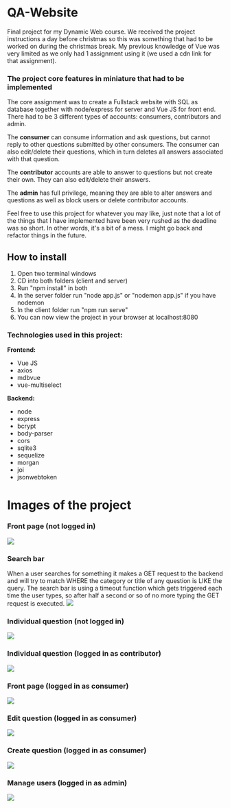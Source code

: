 # QA-Website
Final project for my Dynamic Web course. We received the project instructions a day before christmas so this was something that had to be worked on during the christmas break.
My previous knowledge of Vue was very limited as we only had 1 assignment using it (we used a cdn link for that assignment).

### The project core features in miniature that had to be implemented
The core assignment was to create a Fullstack website with SQL as database together with node/express for server and Vue JS for front end. There had to be 3 different types of accounts: consumers, contributors and admin.

The **consumer** can consume information and ask questions, but cannot reply to other questions submitted by other consumers. The consumer can also edit/delete their questions, which in turn deletes all answers associated with that question.

The **contributor** accounts are able to answer to questions but not create their own. They can also edit/delete their answers.

The **admin** has full privilege, meaning they are able to alter answers and questions as well as block users or delete contributor accounts.

Feel free to use this project for whatever you may like, just note that a lot of the things that I have implemented have been very rushed as the deadline was so short. In other words, it's a bit of a mess. I might go back and refactor things in the future.

## How to install
1. Open two terminal windows
2. CD into both folders (client and server)
3. Run "npm install" in both
4. In the server folder run "node app.js" or "nodemon app.js" if you have nodemon
5. In the client folder run "npm run serve"
6. You can now view the project in your browser at localhost:8080

### Technologies used in this project:

**Frontend:**
* Vue JS
* axios
* mdbvue
* vue-multiselect

**Backend:**
* node
* express
* bcrypt
* body-parser
* cors
* sqlite3
* sequelize
* morgan
* joi
* jsonwebtoken

# Images of the project

### Front page (not logged in)
![](https://i.gyazo.com/42a7a30a0582df2fe917750ae39651e3.png)

### Search bar
When a user searches for something it makes a GET request to the backend and will try to match WHERE the category or title of any question is LIKE the query.
The search bar is using a timeout function which gets triggered each time the user types, so after half a second or so of no more typing the GET request is executed.
![](https://i.gyazo.com/e083865c9d9ee00e63d9baf3453afd3a.png)

### Individual question (not logged in)
![](https://i.gyazo.com/6f502d888507913b559f2fdba3ba43c4.png)

### Individual question (logged in as contributor)
![](https://i.gyazo.com/f0b0cbb7aa31bb9d6c08282531cc883a.png)

### Front page (logged in as consumer)
![](https://i.gyazo.com/be275882e62d0b68299e254aa363cfec.png)

### Edit question (logged in as consumer)
![](https://i.gyazo.com/e1e5c8953fd48c54e38dee65a392d39b.png)

### Create question (logged in as consumer)
![](https://i.gyazo.com/3ed560f75fdfbf4539af37dbd8f54209.png)

### Manage users (logged in as admin)
![](https://i.gyazo.com/9ed634dbf25ac9c635c22f951a258833.png)
